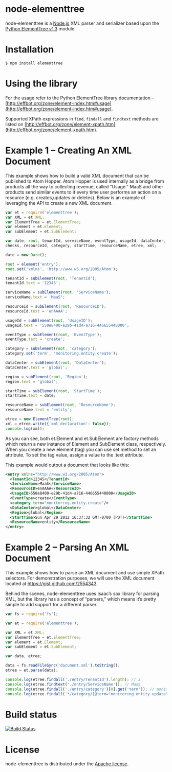 node-elementtree
====================

node-elementtree is a [Node.js](http://nodejs.org) XML parser and serializer based upon the [Python ElementTree v1.3](http://effbot.org/zone/element-index.htm) module.

Installation
====================

    $ npm install elementtree

Using the library
====================

For the usage refer to the Python ElementTree library documentation - [http://effbot.org/zone/element-index.htm#usage](http://effbot.org/zone/element-index.htm#usage).

Supported XPath expressions in `find`, `findall` and `findtext` methods are listed on [http://effbot.org/zone/element-xpath.htm](http://effbot.org/zone/element-xpath.htm).

Example 1 – Creating An XML Document
====================

This example shows how to build a valid XML document that can be published to
Atom Hopper. Atom Hopper is used internally as a bridge from products all the
way to collecting revenue, called “Usage.”  MaaS and other products send similar
events to it every time user performs an action on a resource
(e.g. creates,updates or deletes). Below is an example of leveraging the API
to create a new XML document.

```javascript
var et = require('elementtree');
var XML = et.XML;
var ElementTree = et.ElementTree;
var element = et.Element;
var subElement = et.SubElement;

var date, root, tenantId, serviceName, eventType, usageId, dataCenter, region,
checks, resourceId, category, startTime, resourceName, etree, xml;

date = new Date();

root = element('entry');
root.set('xmlns', 'http://www.w3.org/2005/Atom');

tenantId = subElement(root, 'TenantId');
tenantId.text = '12345';

serviceName = subElement(root, 'ServiceName');
serviceName.text = 'MaaS';

resourceId = subElement(root, 'ResourceID');
resourceId.text = 'enAAAA';

usageId = subElement(root, 'UsageID');
usageId.text = '550e8400-e29b-41d4-a716-446655440000';

eventType = subElement(root, 'EventType');
eventType.text = 'create';

category = subElement(root, 'category');
category.set('term', 'monitoring.entity.create');

dataCenter = subElement(root, 'DataCenter');
dataCenter.text = 'global';

region = subElement(root, 'Region');
region.text = 'global';

startTime = subElement(root, 'StartTime');
startTime.text = date;

resourceName = subElement(root, 'ResourceName');
resourceName.text = 'entity';

etree = new ElementTree(root);
xml = etree.write({'xml_declaration': false});
console.log(xml);
```

As you can see, both et.Element and et.SubElement are factory methods which
return a new instance of Element and SubElement class, respectively.
When you create a new element (tag) you can use set method to set an attribute.
To set the tag value, assign a value to the .text attribute.

This example would output a document that looks like this:

```xml
<entry xmlns="http://www.w3.org/2005/Atom">
  <TenantId>12345</TenantId>
  <ServiceName>MaaS</ServiceName>
  <ResourceID>enAAAA</ResourceID>
  <UsageID>550e8400-e29b-41d4-a716-446655440000</UsageID>
  <EventType>create</EventType>
  <category term="monitoring.entity.create"/>
  <DataCenter>global</DataCenter>
  <Region>global</Region>
  <StartTime>Sun Apr 29 2012 16:37:32 GMT-0700 (PDT)</StartTime>
  <ResourceName>entity</ResourceName>
</entry>
```

Example 2 – Parsing An XML Document
====================

This example shows how to parse an XML document and use simple XPath selectors.
For demonstration purposes, we will use the XML document located at
https://gist.github.com/2554343.

Behind the scenes, node-elementtree uses Isaac’s sax library for parsing XML,
but the library has a concept of “parsers,” which means it’s pretty simple to
add support for a different parser.

```javascript
var fs = require('fs');

var et = require('elementtree');

var XML = et.XML;
var ElementTree = et.ElementTree;
var element = et.Element;
var subElement = et.SubElement;

var data, etree;

data = fs.readFileSync('document.xml').toString();
etree = et.parse(data);

console.log(etree.findall('./entry/TenantId').length); // 2
console.log(etree.findtext('./entry/ServiceName')); // MaaS
console.log(etree.findall('./entry/category')[0].get('term')); // monitoring.entity.create
console.log(etree.findall('*/category/[@term="monitoring.entity.update"]').length); // 1
```

Build status
====================

[![Build Status](https://secure.travis-ci.org/racker/node-elementtree.png)](http://travis-ci.org/racker/node-elementtree)


License
====================

node-elementtree is distributed under the [Apache license](http://www.apache.org/licenses/LICENSE-2.0.html).
